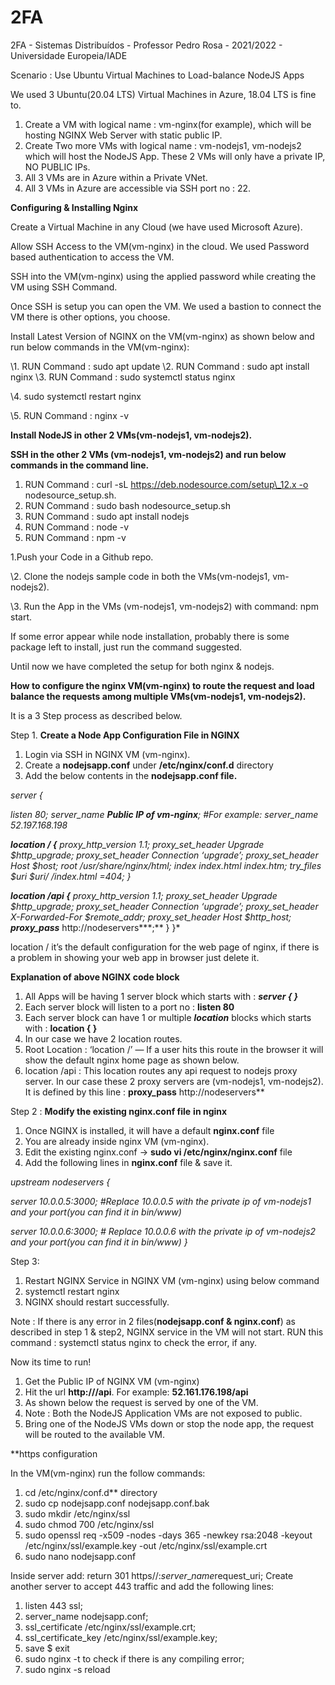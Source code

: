 # 2FA
 2FA - Sistemas Distribuídos - Professor Pedro Rosa - 2021/2022 - Universidade Europeia/IADE

Scenario : Use Ubuntu Virtual Machines to Load-balance NodeJS Apps

We used 3 Ubuntu(20.04 LTS) Virtual Machines in Azure, 18.04 LTS is fine to.

1. Create a VM with logical name : vm-nginx(for example), which will be hosting NGINX Web Server with static public IP.
1. Create Two more VMs with logical name : vm-nodejs1, vm-nodejs2 which will host the NodeJS App. These 2 VMs will only have a private IP, NO PUBLIC IPs.
1. All 3 VMs are in Azure within a Private VNet.
1. All 3 VMs in Azure are accessible via SSH port no : 22.

**Configuring & Installing Nginx**

Create a Virtual Machine in any Cloud (we have used Microsoft Azure).

Allow SSH Access to the VM(vm-nginx) in the cloud. We used Password based authentication to access the VM.

SSH into the VM(vm-nginx) using the applied password while creating the VM using SSH Command.

Once SSH is setup you can open the VM. We used a bastion to connect the VM there is other options, you choose.

Install Latest Version of NGINX on the VM(vm-nginx) as shown below and run below commands in the VM(vm-nginx):


\1. RUN Command : sudo apt update
\2. RUN Command : sudo apt install nginx
\3. RUN Command : sudo systemctl status nginx

\4. sudo systemctl restart nginx

\5. RUN Command : nginx -v

**Install NodeJS in other 2 VMs(vm-nodejs1, vm-nodejs2).**

**SSH in the other 2 VMs (vm-nodejs1, vm-nodejs2) and run below commands in the command line.**

1. RUN Command : curl -sL https://deb.nodesource.com/setup\_12.x -o nodesource\_setup.sh.
1. RUN Command : sudo bash nodesource\_setup.sh
1. RUN Command : sudo apt install nodejs
1. RUN Command : node -v
1. RUN Command : npm -v

1.Push your Code in a Github repo.

\2. Clone the nodejs sample code in both the VMs(vm-nodejs1, vm-nodejs2).

\3. Run the App in the VMs (vm-nodejs1, vm-nodejs2) with command: npm start.

If some error appear while node installation, probably there is some package left to install, just run the command suggested.

Until now we have completed the setup for both nginx & nodejs.

**How to configure the nginx VM(vm-nginx) to route the request and load balance the requests among multiple VMs(vm-nodejs1, vm-nodejs2).**

It is a 3 Step process as described below.

Step 1. **Create a Node App Configuration File in NGINX**

1. Login via SSH in NGINX VM (vm-nginx).
2. Create a **nodejsapp.conf** under **/etc/nginx/conf.d** directory
3. Add the below contents in the **nodejsapp.conf file.**

*server {*

*listen 80;
server\_name **Public IP of vm-nginx**; #For example: server\_name 52.197.168.198*

***location / {**
proxy\_http\_version 1.1;
proxy\_set\_header Upgrade $http\_upgrade;
proxy\_set\_header Connection ‘upgrade’;
proxy\_set\_header Host $host;
root /usr/share/nginx/html;
index index.html index.htm;
try\_files $uri $uri/ /index.html =404;
}*

***location /api {**
proxy\_http\_version 1.1;
proxy\_set\_header Upgrade $http\_upgrade;
proxy\_set\_header Connection ‘upgrade’;
proxy\_set\_header X-Forwarded-For $remote\_addr;
proxy\_set\_header Host $http\_host;
**proxy\_pass*** http://nodeservers***;**
}
}*

location / it’s the default configuration for the web page of nginx, if there is a problem in showing your web app in browser just delete it.

**Explanation of above NGINX code block**

1. All Apps will be having 1 server block which starts with : ***server { }***
2. Each server block will listen to a port no : **listen 80**
3. Each server block can have 1 or multiple ***location*** blocks which starts with : **location <route> { }**
4. In our case we have 2 location routes.
5. Root Location : ‘location /’ — If a user hits this route in the browser it will show the default nginx home page as shown below.
6. location /api : This location routes any api request to nodejs proxy server. In our case these 2 proxy servers are (vm-nodejs1, vm-nodejs2). It is defined by this line : **proxy\_pass** http://nodeservers** 

Step 2 : **Modify the existing nginx.conf file** **in nginx**

1. Once NGINX is installed, it will have a default **nginx.conf** file
2. You are already inside nginx VM (vm-nginx).
3. Edit the existing nginx.conf -> **sudo vi /etc/nginx/nginx.conf** file
4. Add the following lines in **nginx.conf** file & save it.

*upstream nodeservers {*

*server 10.0.0.5:3000; #Replace 10.0.0.5 with the private ip of vm-nodejs1 and your port(you can find it in bin/www)*

*server 10.0.0.6:3000; # Replace 10.0.0.6 with the private ip of vm-nodejs2 and your port(you can find it in bin/www)
}*

Step 3:

1. Restart NGINX Service in NGINX VM (vm-nginx) using below command
2. systemctl restart nginx
3. NGINX should restart successfully.

Note : If there is any error in 2 files(**nodejsapp.conf & nginx.conf**) as described in step 1 & step2, NGINX service in the VM will not start. RUN this command : systemctl status nginx to check the error, if any.

Now its time to run!

1. Get the Public IP of NGINX VM (vm-nginx)
2. Hit the url **http://<PUBLIC-IP>/api**. For example: **52.161.176.198/api**
3. As shown below the request is served by one of the VM.
4. Note : Both the NodeJS Application VMs are not exposed to public.
5. Bring one of the NodeJS VMs down or stop the node app, the request will be routed to the available VM.

**https configuration

In the VM(vm-nginx) run the follow commands:
1. cd /etc/nginx/conf.d** directory
2. sudo cp nodejsapp.conf nodejsapp.conf.bak
3. sudo mkdir /etc/nginx/ssl
4. sudo chmod 700 /etc/nginx/ssl
5. sudo openssl req -x509 -nodes -days 365 -newkey rsa:2048 -keyout /etc/nginx/ssl/example.key -out /etc/nginx/ssl/example.crt
6. sudo nano nodejsapp.conf

Inside server add: return 301 https//:$server\_name$request\_uri;
Create another server to accept 443 traffic and add the following lines:

1. listen 443 ssl;
2. server\_name nodejsapp.conf;
3. ssl\_certificate /etc/nginx/ssl/example.crt;
4. ssl\_certificate_key /etc/nginx/ssl/example.key;
5. save $ exit
6. sudo nginx -t to check if there is any compiling error;
7. sudo nginx -s reload



